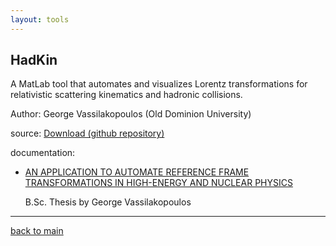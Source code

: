 ```yaml
---
layout: tools
---
```


## HadKin 

A MatLab tool that automates and visualizes Lorentz transformations for relativistic scattering kinematics and hadronic collisions.

Author: George Vassilakopoulos (Old Dominion University)


source: [Download (github repository)](https://github.com/hso-tmd/HadKin)

documentation: 

* <p><a href="https://hso-tmd.github.io/HadKin/doc/HadKin.pdf" target="_blank">
     AN APPLICATION TO AUTOMATE REFERENCE FRAME TRANSFORMATIONS IN HIGH-ENERGY AND NUCLEAR PHYSICS </a> </p>
     <p>B.Sc. Thesis by George Vassilakopoulos</p>

* * *

[back to main](./)
